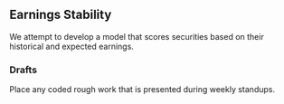## Earnings Stability
We attempt to develop a model that scores securities based on their historical and expected earnings.

### Drafts
Place any coded rough work that is presented during weekly standups.
